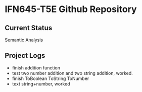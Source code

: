 # IFN645-T5E Github Repository

## Current Status
Semantic Analysis

## Project Logs
- finish addition function
- test two number addition and two string addition, worked.
- finish ToBoolean ToString ToNumber
- text string+number, worked

